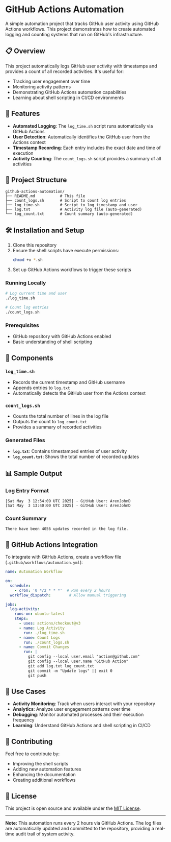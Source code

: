 # GitHub Actions Automation

A simple automation project that tracks GitHub user activity using GitHub Actions workflows. This project demonstrates how to create automated logging and counting systems that run on GitHub's infrastructure.

## 📋 Overview

This project automatically logs GitHub user activity with timestamps and provides a count of all recorded activities. It's useful for:
- Tracking user engagement over time
- Monitoring activity patterns
- Demonstrating GitHub Actions automation capabilities
- Learning about shell scripting in CI/CD environments

## 🚀 Features

- **Automated Logging**: The `log_time.sh` script runs automatically via GitHub Actions
- **User Detection**: Automatically identifies the GitHub user from the Actions context
- **Timestamp Recording**: Each entry includes the exact date and time of execution
- **Activity Counting**: The `count_logs.sh` script provides a summary of all activities

## 📁 Project Structure
```
github-actions-automation/
├── README.md           # This file
├── count_logs.sh       # Script to count log entries
├── log_time.sh         # Script to log timestamp and user
├── log.txt             # Activity log file (auto-generated)
└── log_count.txt       # Count summary (auto-generated)
```

## 🛠️ Installation and Setup

1. Clone this repository
2. Ensure the shell scripts have execute permissions:
   ```bash
   chmod +x *.sh
   ```
3. Set up GitHub Actions workflows to trigger these scripts

### Running Locally
```bash
# Log current time and user
./log_time.sh

# Count log entries
./count_logs.sh
```

### Prerequisites
- GitHub repository with GitHub Actions enabled
- Basic understanding of shell scripting

## 🔧 Components

### `log_time.sh`
- Records the current timestamp and GitHub username
- Appends entries to `log.txt`
- Automatically detects the GitHub user from the Actions context

### `count_logs.sh`
- Counts the total number of lines in the log file
- Outputs the count to `log_count.txt`
- Provides a summary of recorded activities

### Generated Files
- **`log.txt`**: Contains timestamped entries of user activity
- **`log_count.txt`**: Shows the total number of recorded updates

## 📊 Sample Output

### Log Entry Format
```
[Sat May  3 12:54:09 UTC 2025] - GitHub User: ArenJohnD
[Sat May  3 13:40:00 UTC 2025] - GitHub User: ArenJohnD
```

### Count Summary
```
There have been 4056 updates recorded in the log file.
```

## 🔄 GitHub Actions Integration

To integrate with GitHub Actions, create a workflow file (`.github/workflows/automation.yml`):

```yaml
name: Automation Workflow

on:
  schedule:
    - cron: '0 */2 * * *'  # Run every 2 hours
  workflow_dispatch:        # Allow manual triggering

jobs:
  log-activity:
    runs-on: ubuntu-latest
    steps:
      - uses: actions/checkout@v3
      - name: Log Activity
        run: ./log_time.sh
      - name: Count Logs
        run: ./count_logs.sh
      - name: Commit Changes
        run: |
          git config --local user.email "action@github.com"
          git config --local user.name "GitHub Action"
          git add log.txt log_count.txt
          git commit -m "Update logs" || exit 0
          git push
```

## 🎯 Use Cases

- **Activity Monitoring**: Track when users interact with your repository
- **Analytics**: Analyze user engagement patterns over time
- **Debugging**: Monitor automated processes and their execution frequency
- **Learning**: Understand GitHub Actions and shell scripting in CI/CD

## 🤝 Contributing

Feel free to contribute by:
- Improving the shell scripts
- Adding new automation features
- Enhancing the documentation
- Creating additional workflows

## 📝 License

This project is open source and available under the [MIT License](LICENSE).

---

**Note:** This automation runs every 2 hours via GitHub Actions. The log files are automatically updated and committed to the repository, providing a real-time audit trail of system activity.
